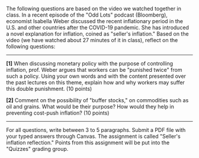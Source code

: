 The following questions are based on the video we watched together in class. In a recent episode of the "Odd Lots" podcast (Bloomberg), economist Isabella Weber discussed the recent inflationary period in the U.S. and other countries after the COVID-19 pandemic. She has introduced a novel explanation for inflation, coined as "seller's inflation." Based on the video (we have watched about 27 minutes of it in class), reflect on the following questions:

---

**[1]** When discussing monetary policy with the purpose of controlling inflation, prof. Weber argues that workers can be "punished twice" from such a policy. Using your own words and with the content presented over the past lectures on this theme, explain how and why workers may suffer this double punishment. (10 points)

**[2]** Comment on the possibility of "buffer stocks," on commodities such as oil and grains. What would be their purpose? How would they help in preventing cost-push inflation? (10 points)

---

For all questions, write between 3 to 5 paragraphs. Submit a PDF file with your typed answers through Canvas. The assignment is called "Seller's inflation reflection." Points from this assignment will be put into the "Quizzes" grading group.